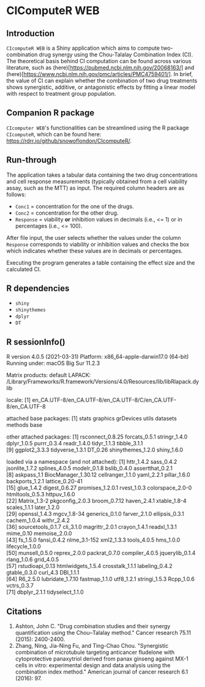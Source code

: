 # CIComputeR WEB

## Introduction
`CIcomputeR WEB` is a Shiny application which aims to compute two-combination drug synergy using the Chou-Talalay Combination Index (CI). The theoretical basis behind CI computation can be found across various literature, such as (here)[https://pubmed.ncbi.nlm.nih.gov/20068163/] and (here)[https://www.ncbi.nlm.nih.gov/pmc/articles/PMC4759401/]. In brief, the value of CI can explain whether the combination of two drug treatments shows synergistic, additive, or antagonistic effects by fitting a linear model with respect to treatment group population. 

## Companion R package
`CIcomputer WEB`'s functionalities can be streamlined using the R package `CIcomputeR`, which can be found here: https://rdrr.io/github/snowoflondon/CIcomputeR/. 

## Run-through
The application takes a tabular data containing the two drug concentrations and cell response measurements (typically obtained from a cell viability assay, such as the MTT) as input. The required column headers are as follows:

* `Conc1` = concentration for the one of the drugs.
* `Conc2` = concentration for the other drug.
* `Response` = viability **or** inhibition values in decimals (i.e., <= 1) or in percentages (i.e., <= 100). 

After file input, the user selects whether the values under the column `Response` corresponds to viability or inhibition values and checks the box which indicates whether these values are in decimals or percentages. 

Executing the program generates a table containing the effect size and the calculated CI.

## R dependencies
* `shiny`
* `shinythemes`
* `dplyr`
* `DT`

## R sessionInfo()
R version 4.0.5 (2021-03-31)
Platform: x86_64-apple-darwin17.0 (64-bit)
Running under: macOS Big Sur 11.2.3

Matrix products: default
LAPACK: /Library/Frameworks/R.framework/Versions/4.0/Resources/lib/libRlapack.dylib

locale:
[1] en_CA.UTF-8/en_CA.UTF-8/en_CA.UTF-8/C/en_CA.UTF-8/en_CA.UTF-8

attached base packages:
[1] stats     graphics  grDevices utils     datasets  methods   base     

other attached packages:
 [1] rsconnect_0.8.25  forcats_0.5.1     stringr_1.4.0     dplyr_1.0.5       purrr_0.3.4       readr_1.4.0       tidyr_1.1.3       tibble_3.1.1     
 [9] ggplot2_3.3.3     tidyverse_1.3.1   DT_0.26           shinythemes_1.2.0 shiny_1.6.0      

loaded via a namespace (and not attached):
 [1] httr_1.4.2          sass_0.4.2          jsonlite_1.7.2      splines_4.0.5       modelr_0.1.8        bslib_0.4.0         assertthat_0.2.1   
 [8] askpass_1.1         BiocManager_1.30.12 cellranger_1.1.0    yaml_2.2.1          pillar_1.6.0        backports_1.2.1     lattice_0.20-41    
[15] glue_1.4.2          digest_0.6.27       promises_1.2.0.1    rvest_1.0.3         colorspace_2.0-0    htmltools_0.5.3     httpuv_1.6.0       
[22] Matrix_1.3-2        pkgconfig_2.0.3     broom_0.7.12        haven_2.4.1         xtable_1.8-4        scales_1.1.1        later_1.2.0        
[29] openssl_1.4.3       mgcv_1.8-34         generics_0.1.0      farver_2.1.0        ellipsis_0.3.1      cachem_1.0.4        withr_2.4.2        
[36] sourcetools_0.1.7   cli_3.1.0           magrittr_2.0.1      crayon_1.4.1        readxl_1.3.1        mime_0.10           memoise_2.0.0      
[43] fs_1.5.0            fansi_0.4.2         nlme_3.1-152        xml2_1.3.3          tools_4.0.5         hms_1.0.0           lifecycle_1.0.0    
[50] munsell_0.5.0       reprex_2.0.0        packrat_0.7.0       compiler_4.0.5      jquerylib_0.1.4     rlang_1.0.6         grid_4.0.5         
[57] rstudioapi_0.13     htmlwidgets_1.5.4   crosstalk_1.1.1     labeling_0.4.2      gtable_0.3.0        curl_4.3            DBI_1.1.1          
[64] R6_2.5.0            lubridate_1.7.10    fastmap_1.1.0       utf8_1.2.1          stringi_1.5.3       Rcpp_1.0.6          vctrs_0.3.7        
[71] dbplyr_2.1.1        tidyselect_1.1.0   

## Citations
1. Ashton, John C. "Drug combination studies and their synergy quantification using the Chou–Talalay method." Cancer research 75.11 (2015): 2400-2400.
2. Zhang, Ning, Jia-Ning Fu, and Ting-Chao Chou. "Synergistic combination of microtubule targeting anticancer fludelone with cytoprotective panaxytriol derived from panax ginseng against MX-1 cells in vitro: experimental design and data analysis using the combination index method." American journal of cancer research 6.1 (2016): 97.
